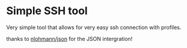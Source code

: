# Simple SSH tool
Very simple tool that allows for very easy ssh connection with profiles.

thanks to [nlohmann/json](https://github.com/nlohmann/json) for the JSON intergration!
